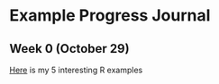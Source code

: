# Example Progress Journal

## Week 0 (October 29)

[Here](C:\Users\admin\Documents\GitHub\fall20-huseyinsengun\files\interesting_examples.html) is my 5 interesting R examples